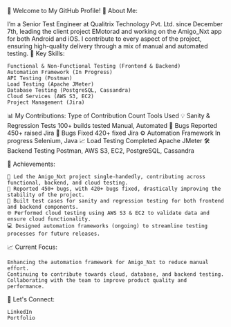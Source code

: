 👋 Welcome to My GitHub Profile!
🚀 About Me:

I’m a Senior Test Engineer at Qualitrix Technology Pvt. Ltd. since December 7th, leading the client project EMotorad and working on the Amigo_Nxt app for both Android and iOS. I contribute to every aspect of the project, ensuring high-quality delivery through a mix of manual and automated testing.
🎯 Key Skills:

    Functional & Non-Functional Testing (Frontend & Backend)
    Automation Framework (In Progress)
    API Testing (Postman)
    Load Testing (Apache JMeter)
    Database Testing (PostgreSQL, Cassandra)
    Cloud Services (AWS S3, EC2)
    Project Management (Jira)

📊 My Contributions:
Type of Contribution	Count	Tools Used
💡 Sanity & Regression Tests	100+ builds tested	Manual, Automated
🐛 Bugs Reported	450+ raised	Jira
🔧 Bugs Fixed	420+ fixed	Jira
⚙️ Automation Framework	In progress	Selenium, Java
📈 Load Testing	Completed	Apache JMeter
🛠️ Backend Testing	Postman, AWS S3, EC2, PostgreSQL, Cassandra	


🌟 Achievements:

    🚀 Led the Amigo_Nxt project single-handedly, contributing across functional, backend, and cloud testing.
    🐛 Reported 450+ bugs, with 420+ bugs fixed, drastically improving the stability of the project.
    🔧 Built test cases for sanity and regression testing for both frontend and backend components.
    🌐 Performed cloud testing using AWS S3 & EC2 to validate data and ensure cloud functionality.
    💻 Designed automation frameworks (ongoing) to streamline testing processes for future releases.



📈 Current Focus:

    Enhancing the automation framework for Amigo_Nxt to reduce manual effort.
    Continuing to contribute towards cloud, database, and backend testing.
    Collaborating with the team to improve product quality and performance.

🔗 Let's Connect:

    LinkedIn
    Portfolio
